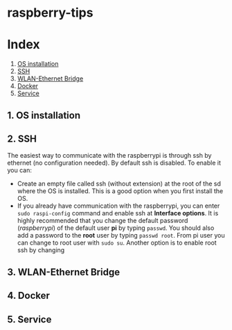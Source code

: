 # raspberry-tips
# Index
1. [OS installation](#1.-os-installation)
2. [SSH](#2.-ssh)
3. [WLAN-Ethernet Bridge](#3.-wlan-ethernet-bridge)
4. [Docker](#4.-docker)
5. [Service](#5.-service)

## 1. OS installation
## 2. SSH
The easiest way to communicate with the raspberrypi is through ssh by ethernet (no configuration needed). By default ssh is disabled. To enable it you can:
* Create an empty file called ssh (without extension) at the root of the sd where the OS is installed. This is a good option when you first install the OS.
* If you already have communication with the raspberrypi, you can enter ```sudo raspi-config``` command and enable ssh at **Interface options**.
It is highly recommended that you change the default password (*raspberrypi*) of the default user **pi** by typing ```passwd```. You should also add a password to the **root** user by typing ```passwd root```.
From pi user you can change to root user with ```sudo su```. Another option is to enable root ssh by changing
## 3. WLAN-Ethernet Bridge
## 4. Docker
## 5. Service
